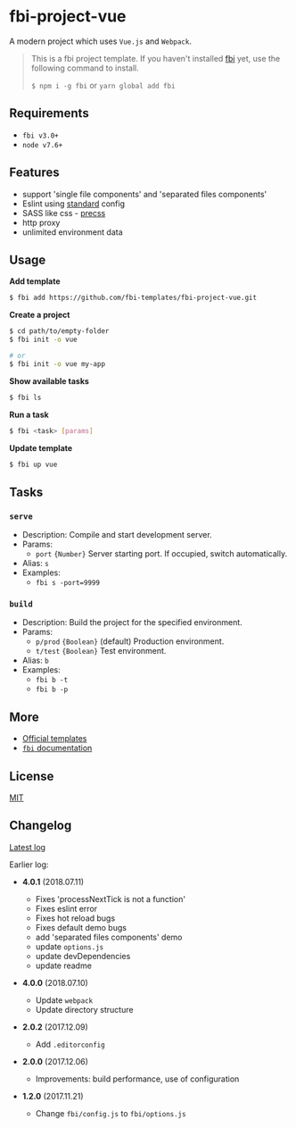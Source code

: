 # fbi-project-vue

A modern project which uses `Vue.js` and `Webpack`.

> This is a fbi project template. If you haven't installed [fbi](https://github.com/AlloyTeam/fbi) yet, use the following command to install.
>
> `$ npm i -g fbi` or `yarn global add fbi`

## Requirements

- `fbi v3.0+`
- `node v7.6+`

## Features

- support 'single file components' and 'separated files components'
- Eslint using [standard](https://standardjs.com/) config
- SASS like css - [precss](https://github.com/jonathantneal/precss)
- http proxy
- unlimited environment data

## Usage

**Add template**

```bash
$ fbi add https://github.com/fbi-templates/fbi-project-vue.git
```

**Create a project**

```bash
$ cd path/to/empty-folder
$ fbi init -o vue

# or
$ fbi init -o vue my-app
```

**Show available tasks**

```bash
$ fbi ls
```

**Run a task**

```bash
$ fbi <task> [params]
```

**Update template**

```bash
$ fbi up vue
```

## Tasks

### `serve`

- Description: Compile and start development server.
- Params:
  - `port` `{Number}` Server starting port. If occupied, switch automatically.
- Alias: `s`
- Examples:
  - `fbi s -port=9999`

### `build`

- Description: Build the project for the specified environment.
- Params:
  - `p/prod` `{Boolean}` (default) Production environment.
  - `t/test` `{Boolean}` Test environment.
- Alias: `b`
- Examples:
  - `fbi b -t`
  - `fbi b -p`

## More

- [Official templates](https://github.com/fbi-templates)
- [`fbi` documentation](https://neikvon.gitbooks.io/fbi/content/)

## License

[MIT](https://opensource.org/licenses/MIT)

## Changelog

[Latest log](./CHANGELOG.md)


Earlier log:
- **4.0.1** (2018.07.11)

  - Fixes 'processNextTick is not a function'
  - Fixes eslint error
  - Fixes hot reload bugs
  - Fixes default demo bugs
  - add 'separated files components' demo
  - update `options.js`
  - update devDependencies
  - update readme

- **4.0.0** (2018.07.10)

  - Update `webpack`
  - Update directory structure

* **2.0.2** (2017.12.09)

  - Add `.editorconfig`

* **2.0.0** (2017.12.06)

  - Improvements: build performance, use of configuration

* **1.2.0** (2017.11.21)
  - Change `fbi/config.js` to `fbi/options.js`
